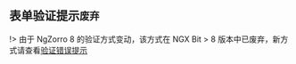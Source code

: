 ## 表单验证提示`废弃`

!> 由于 NgZorro 8 的验证方式变动，该方式在 NGX Bit  > 8 版本中已废弃，新方式请查看[验证错误提示](zh-cn/component/bit-error-tip)